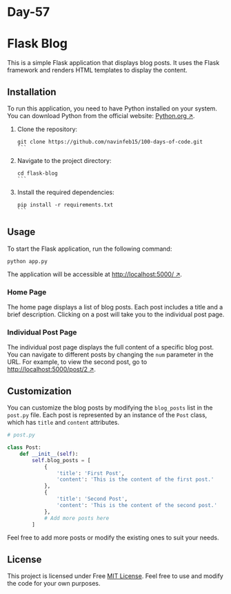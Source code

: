 # Day-57

# Flask Blog

This is a simple Flask application that displays blog posts. It uses the Flask framework and renders HTML templates to display the content.

## Installation

To run this application, you need to have Python installed on your system. You can download Python from the official website: [Python.org ↗](https://www.python.org/).

1. Clone the repository:

   ````shell
   git clone https://github.com/navinfeb15/100-days-of-code.git
   ```

   ````

1. Navigate to the project directory:

   ````shell
   cd flask-blog
   ```

   ````

1. Install the required dependencies:

   ````shell
   pip install -r requirements.txt
   ```

   ````

## Usage

To start the Flask application, run the following command:

```shell
python app.py
```

The application will be accessible at [http://localhost:5000/ ↗](http://localhost:5000/).

### Home Page

The home page displays a list of blog posts. Each post includes a title and a brief description. Clicking on a post will take you to the individual post page.

### Individual Post Page

The individual post page displays the full content of a specific blog post. You can navigate to different posts by changing the `num` parameter in the URL. For example, to view the second post, go to [http://localhost:5000/post/2 ↗](http://localhost:5000/post/2).

## Customization

You can customize the blog posts by modifying the `blog_posts` list in the `post.py` file. Each post is represented by an instance of the `Post` class, which has `title` and `content` attributes.

```python
# post.py

class Post:
    def __init__(self):
        self.blog_posts = [
            {
                'title': 'First Post',
                'content': 'This is the content of the first post.'
            },
            {
                'title': 'Second Post',
                'content': 'This is the content of the second post.'
            },
            # Add more posts here
        ]
```

Feel free to add more posts or modify the existing ones to suit your needs.

## License

This project is licensed under Free [MIT License](LICENSE). Feel free to use and modify the code for your own purposes.